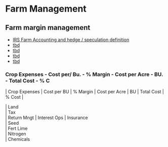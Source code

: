 # Farm Management

## Farm margin management

- [IRS Farm Accounting and hedge / speculation definition](https://www.irs.gov/pub/irs-utl/farmers_atg_chapter_9.pdf)
- [tbd]()
- [tbd]()
- [tbd]()
- [tbd]()


### Crop Expenses - Cost per/ Bu. - % Margin - Cost per Acre - BU. - Total Cost - % C

  | Crop Expenses | Cost per BU | % Margin | Cost per Acre | BU | Total Cost | % Cost |

| Land         
| Tax         
| Return Mngt 
| Interest Ops 
| Insurance    
| Seed        
| Fert Lime   
| Nitrogen     
| Chemicals   


